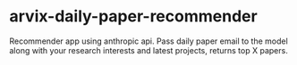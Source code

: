 # arvix-daily-paper-recommender

Recommender app using anthropic api. Pass daily paper email to the model along with your research interests and latest projects, returns top X papers.

